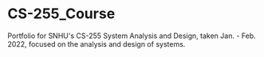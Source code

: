 # CS-255_Course
Portfolio for SNHU's CS-255 System Analysis and Design, taken Jan. - Feb. 2022, focused on the analysis and design of systems.
